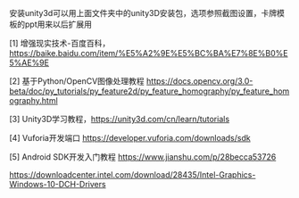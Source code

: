 安装unity3d可以用上面文件夹中的unity3D安装包，选项参照截图设置，卡牌模板的ppt用来以后扩展用

[1] 增强现实技术-百度百科，https://baike.baidu.com/item/%E5%A2%9E%E5%BC%BA%E7%8E%B0%E5%AE%9E

[2] 基于Python/OpenCV图像处理教程 https://docs.opencv.org/3.0-beta/doc/py_tutorials/py_feature2d/py_feature_homography/py_feature_homography.html

[3] Unity3D学习教程，https://unity3d.com/cn/learn/tutorials

[4] Vuforia开发端口 https://developer.vuforia.com/downloads/sdk

[5] Android SDK开发入门教程 https://www.jianshu.com/p/28becca53726

https://downloadcenter.intel.com/download/28435/Intel-Graphics-Windows-10-DCH-Drivers

